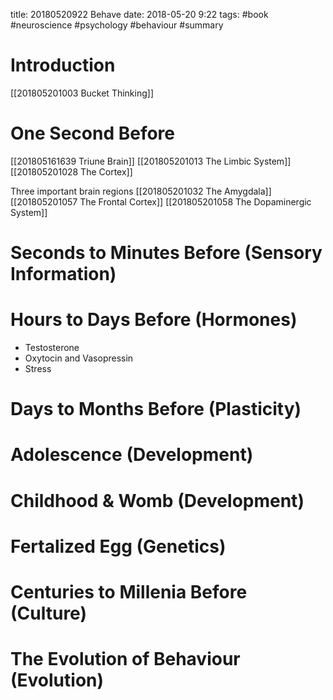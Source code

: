title: 20180520922 Behave
date: 2018-05-20 9:22
tags: #book #neuroscience #psychology #behaviour #summary

# Introduction
[[201805201003 Bucket Thinking]]

# One Second Before
[[201805161639 Triune Brain]]
[[201805201013 The Limbic System]]
[[201805201028 The Cortex]]

Three important brain regions
[[201805201032 The Amygdala]]
[[201805201057 The Frontal Cortex]]
[[201805201058 The Dopaminergic System]]

# Seconds to Minutes Before (Sensory Information)


# Hours to Days Before (Hormones)
+ Testosterone
+ Oxytocin and Vasopressin
+ Stress

# Days to Months Before (Plasticity)

# Adolescence (Development)

# Childhood & Womb (Development)

# Fertalized Egg (Genetics)

# Centuries to Millenia Before (Culture)

# The Evolution of Behaviour (Evolution)